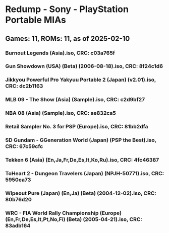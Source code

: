 # Redump - Sony - PlayStation Portable MIAs
## Games: 11, ROMs: 11, as of 2025-02-10

### Burnout Legends (Asia).iso, CRC: c03a765f
### Gun Showdown (USA) (Beta) (2006-08-18).iso, CRC: 8f24c1d6
### Jikkyou Powerful Pro Yakyuu Portable 2 (Japan) (v2.01).iso, CRC: dc2b1163
### MLB 09 - The Show (Asia) (Sample).iso, CRC: c2d9bf27
### NBA 08 (Asia) (Sample).iso, CRC: ae832ca5
### Retail Sampler No. 3 for PSP (Europe).iso, CRC: 81bb2dfa
### SD Gundam - GGeneration World (Japan) (PSP the Best).iso, CRC: 67c59cfc
### Tekken 6 (Asia) (En,Ja,Fr,De,Es,It,Ko,Ru).iso, CRC: 4fc46387
### ToHeart 2 - Dungeon Travelers (Japan) (NPJH-50771).iso, CRC: 5950ea73
### Wipeout Pure (Japan) (En,Ja) (Beta) (2004-12-02).iso, CRC: 80b76d20
### WRC - FIA World Rally Championship (Europe) (En,Fr,De,Es,It,Pt,No,Fi) (Beta) (2005-04-21).iso, CRC: 83adb164
